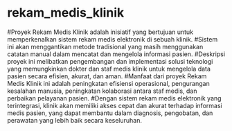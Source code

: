 # rekam_medis_klinik

#Proyek Rekam Medis Klinik adalah inisiatif yang bertujuan untuk memperkenalkan sistem rekam medis elektronik di sebuah klinik. 
#Sistem ini akan menggantikan metode tradisional yang masih menggunakan catatan manual dalam mencatat dan mengelola informasi pasien.
#Deskripsi proyek ini melibatkan pengembangan dan implementasi solusi teknologi yang memungkinkan dokter dan staf medis klinik untuk mengelola data pasien secara efisien, akurat, dan aman.
#Manfaat dari proyek Rekam Medis Klinik ini adalah peningkatan efisiensi operasional, pengurangan kesalahan manusia, peningkatan kolaborasi antara staf medis, dan perbaikan pelayanan pasien. 
#Dengan sistem rekam medis elektronik yang terintegrasi, klinik akan memiliki akses cepat dan akurat terhadap informasi medis pasien, yang dapat membantu dalam diagnosis, pengobatan, dan perawatan yang lebih baik secara keseluruhan.
